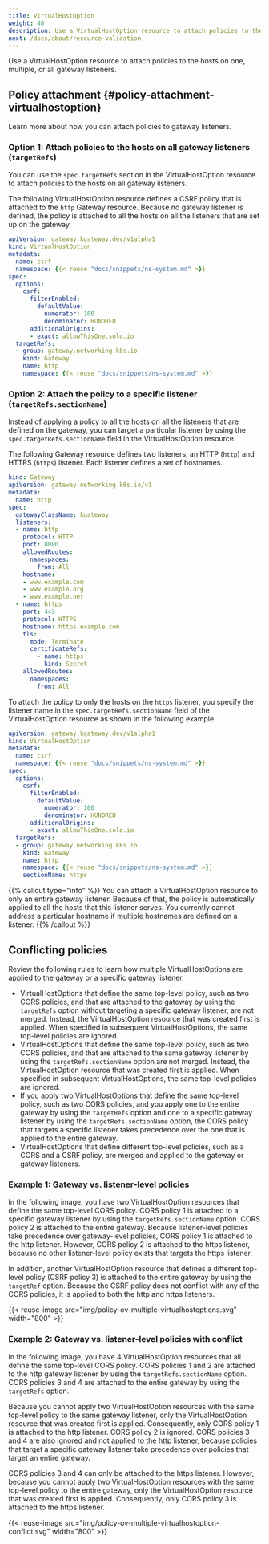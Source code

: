 ```yaml
---
title: VirtualHostOption
weight: 40
description: Use a VirtualHostOption resource to attach policies to the hosts on one, multiple, or all gateway listeners.
next: /docs/about/resource-validation 
---
```


Use a VirtualHostOption resource to attach policies to the hosts on one, multiple, or all gateway listeners. 

## Policy attachment {#policy-attachment-virtualhostoption}

Learn more about how you can attach policies to gateway listeners. 

### Option 1: Attach policies to the hosts on all gateway listeners (`targetRefs`)

You can use the `spec.targetRefs` section in the VirtualHostOption resource to attach policies to the hosts on all gateway listeners. 

The following VirtualHostOption resource defines a CSRF policy that is attached to the `http` Gateway resource. Because no gateway listener is defined, the policy is attached to all the hosts on all the listeners that are set up on the gateway. 

```yaml {hl_lines=[15,16,17,18,19]}
apiVersion: gateway.kgateway.dev/v1alpha1
kind: VirtualHostOption
metadata:
  name: csrf
  namespace: {{< reuse "docs/snippets/ns-system.md" >}}
spec:
  options:
    csrf:
      filterEnabled: 
        defaultValue: 
          numerator: 100
          denominator: HUNDRED
      additionalOrigins:
      - exact: allowThisOne.solo.io
  targetRefs:
  - group: gateway.networking.k8s.io
    kind: Gateway
    name: http
    namespace: {{< reuse "docs/snippets/ns-system.md" >}}
```

### Option 2: Attach the policy to a specific listener (`targetRefs.sectionName`)

Instead of applying a policy to all the hosts on all the listeners that are defined on the gateway, you can target a particular listener by using the `spec.targetRefs.sectionName` field in the VirtualHostOption resource. 

The following Gateway resource defines two listeners, an HTTP (`http`) and HTTPS (`https`) listener. Each listener defines a set of hostnames. 

```yaml {hl_lines=[8,15,16,17,18,21]}
kind: Gateway
apiVersion: gateway.networking.k8s.io/v1
metadata:
  name: http
spec:
  gatewayClassName: kgateway
  listeners:
  - name: http
    protocol: HTTP
    port: 8080
    allowedRoutes:
      namespaces:
        from: All
    hostname: 
    - www.example.com
    - www.example.org
    - www.example.net
  - name: https
    port: 443
    protocol: HTTPS
    hostname: https.example.com
    tls:
      mode: Terminate
      certificateRefs:
        - name: https
          kind: Secret
    allowedRoutes:
      namespaces:
        from: All
```

To attach the policy to only the hosts on the `https` listener, you specify the listener name in the `spec.targetRefs.sectionName` field of the VirtualHostOption resource as shown in the following example. 

```yaml {hl_lines=[20]}
apiVersion: gateway.kgateway.dev/v1alpha1
kind: VirtualHostOption
metadata:
  name: csrf
  namespace: {{< reuse "docs/snippets/ns-system.md" >}}
spec:
  options:
    csrf:
      filterEnabled: 
        defaultValue: 
          numerator: 100
          denominator: HUNDRED
      additionalOrigins:
      - exact: allowThisOne.solo.io
  targetRefs:
  - group: gateway.networking.k8s.io
    kind: Gateway
    name: http
    namespace: {{< reuse "docs/snippets/ns-system.md" >}}
    sectionName: https
```

{{% callout type="info" %}}
You can attach a VirtualHostOption resource to only an entire gateway listener. Because of that, the policy is automatically applied to all the hosts that this listener serves. You currently cannot address a particular hostname if multiple hostnames are defined on a listener. 
{{% /callout %}}

## Conflicting policies

Review the following rules to learn how multiple VirtualHostOptions are applied to the gateway or a specific gateway listener. 

* VirtualHostOptions that define the same top-level policy, such as two CORS policies, and that are attached to the gateway by using the `targetRefs` option without targeting a specific gateway listener, are not merged. Instead, the VirtualHostOption resource that was created first is applied. When specified in subsequent VirtualHostOptions, the same top-level policies are ignored.
* VirtualHostOptions that define the same top-level policy, such as two CORS policies, and that are attached to the same gateway listener by using the `targetRefs.sectionName` option are not merged. Instead, the VirtualHostOption resource that was created first is applied. When specified in subsequent VirtualHostOptions, the same top-level policies are ignored.
* If you apply two VirtualHostOptions that define the same top-level policy, such as two CORS policies, and you apply one to the entire gateway by using the `targetRefs` option and one to a specific gateway listener by using the `targetRefs.sectionName` option, the CORS policy that targets a specific listener takes precedence over the one that is applied to the entire gateway. 
* VirtualHostOptions that define different top-level policies, such as a CORS and a CSRF policy, are merged and applied to the gateway or gateway listeners. 

### Example 1: Gateway vs. listener-level policies

In the following image, you have two VirtualHostOption resources that define the same top-level CORS policy. CORS policy 1 is attached to a specific gateway listener by using the `targetRefs.sectionName` option. CORS policy 2 is attached to the entire gateway. Because listener-level policies take precedence over gateway-level policies, CORS policy 1 is attached to the http listener. However, CORS policy 2 is attached to the https listener, because no other listener-level policy exists that targets the https listener. 

In addition, another VirtualHostOption resource that defines a different top-level policy (CSRF policy 3) is attached to the entire gateway by using the `targetRef` option. Because the CSRF policy does not conflict with any of the CORS policies, it is applied to both the http and https listeners. 

{{< reuse-image src="img/policy-ov-multiple-virtualhostoptions.svg" width="800" >}}

### Example 2: Gateway vs. listener-level policies with conflict

In the following image, you have 4 VirtualHostOption resources that all define the same top-level CORS policy. CORS policies 1 and 2 are attached to the http gateway listener by using the `targetRefs.sectionName` option. CORS policies 3 and 4 are attached to the entire gateway by using the `targetRefs` option. 

Because you cannot apply two VirtualHostOption resources with the same top-level policy to the same gateway listener, only the VirtualHostOption resource that was created first is applied. Consequently, only CORS policy 1 is attached to the http listener. CORS policy 2 is ignored. CORS policies 3 and 4 are also ignored and not applied to the http listener, because policies that target a specific gateway listener take precedence over policies that target an entire gateway. 

CORS policies 3 and 4 can only be attached to the https listener. However, because you cannot apply two VirtualHostOption resources with the same top-level policy to the entire gateway, only the VirtualHostOption resource that was created first is applied. Consequently, only CORS policy 3 is attached to the https listener. 

{{< reuse-image src="img/policy-ov-multiple-virtualhostoption-conflict.svg" width="800" >}}
